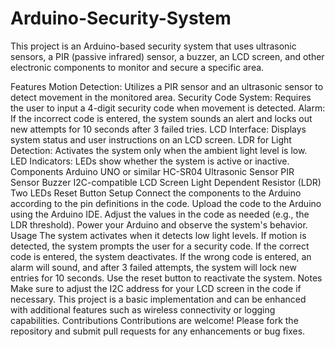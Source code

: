 # Arduino-Security-System
This project is an Arduino-based security system that uses ultrasonic sensors, a PIR (passive infrared) sensor, a buzzer, an LCD screen, and other electronic components to monitor and secure a specific area.

Features
Motion Detection: Utilizes a PIR sensor and an ultrasonic sensor to detect movement in the monitored area.
Security Code System: Requires the user to input a 4-digit security code when movement is detected.
Alarm: If the incorrect code is entered, the system sounds an alert and locks out new attempts for 10 seconds after 3 failed tries.
LCD Interface: Displays system status and user instructions on an LCD screen.
LDR for Light Detection: Activates the system only when the ambient light level is low.
LED Indicators: LEDs show whether the system is active or inactive.
Components
Arduino UNO or similar
HC-SR04 Ultrasonic Sensor
PIR Sensor
Buzzer
I2C-compatible LCD Screen
Light Dependent Resistor (LDR)
Two LEDs
Reset Button
Setup
Connect the components to the Arduino according to the pin definitions in the code.
Upload the code to the Arduino using the Arduino IDE.
Adjust the values in the code as needed (e.g., the LDR threshold).
Power your Arduino and observe the system's behavior.
Usage
The system activates when it detects low light levels.
If motion is detected, the system prompts the user for a security code.
If the correct code is entered, the system deactivates.
If the wrong code is entered, an alarm will sound, and after 3 failed attempts, the system will lock new entries for 10 seconds.
Use the reset button to reactivate the system.
Notes
Make sure to adjust the I2C address for your LCD screen in the code if necessary.
This project is a basic implementation and can be enhanced with additional features such as wireless connectivity or logging capabilities.
Contributions
Contributions are welcome! Please fork the repository and submit pull requests for any enhancements or bug fixes.
